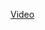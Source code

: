 [Video](https://uniandes-my.sharepoint.com/:v:/g/personal/am_rodriguezs1_uniandes_edu_co1/Ebq7rRMP7HpFgY7MjzOHhAABjuzhp3zdnVFwoLS6vQ99WQ?nav=eyJyZWZlcnJhbEluZm8iOnsicmVmZXJyYWxBcHAiOiJPbmVEcml2ZUZvckJ1c2luZXNzIiwicmVmZXJyYWxBcHBQbGF0Zm9ybSI6IldlYiIsInJlZmVycmFsTW9kZSI6InZpZXciLCJyZWZlcnJhbFZpZXciOiJNeUZpbGVzTGlua0NvcHkifX0&e=rYVep0)
